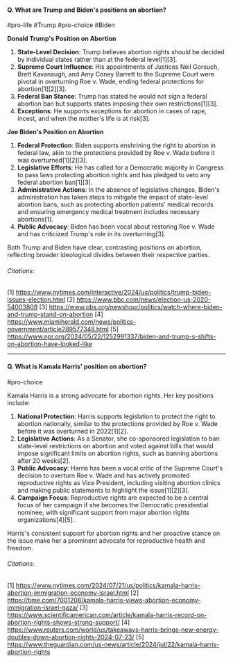 #### Q. What are Trump and Biden's positions on abortion?

#pro-life #Trump #pro-choice #Biden 

**Donald Trump's Position on Abortion**

1. **State-Level Decision**: Trump believes abortion rights should be decided by individual states rather than at the federal level[1][3].
2. **Supreme Court Influence**: His appointments of Justices Neil Gorsuch, Brett Kavanaugh, and Amy Coney Barrett to the Supreme Court were pivotal in overturning Roe v. Wade, ending federal protections for abortion[1][2][3].
3. **Federal Ban Stance**: Trump has stated he would not sign a federal abortion ban but supports states imposing their own restrictions[1][3].
4. **Exceptions**: He supports exceptions for abortion in cases of rape, incest, and when the mother's life is at risk[3].

**Joe Biden's Position on Abortion**

1. **Federal Protection**: Biden supports enshrining the right to abortion in federal law, akin to the protections provided by Roe v. Wade before it was overturned[1][2][3].
2. **Legislative Efforts**: He has called for a Democratic majority in Congress to pass laws protecting abortion rights and has pledged to veto any federal abortion ban[1][3].
3. **Administrative Actions**: In the absence of legislative changes, Biden's administration has taken steps to mitigate the impact of state-level abortion bans, such as protecting abortion patients' medical records and ensuring emergency medical treatment includes necessary abortions[1].
4. **Public Advocacy**: Biden has been vocal about restoring Roe v. Wade and has criticized Trump's role in its overturning[3].

Both Trump and Biden have clear, contrasting positions on abortion, reflecting broader ideological divides between their respective parties.
###### Citations:
[1] https://www.nytimes.com/interactive/2024/us/politics/trump-biden-issues-election.html
[2] https://www.bbc.com/news/election-us-2020-54003808
[3] https://www.pbs.org/newshour/politics/watch-where-biden-and-trump-stand-on-abortion
[4] https://www.miamiherald.com/news/politics-government/article289577348.html
[5] https://www.npr.org/2024/05/22/1252991337/biden-and-trump-s-shifts-on-abortion-have-looked-like

---
#### Q. What is Kamala Harris' position on abortion?

#pro-choice 

Kamala Harris is a strong advocate for abortion rights. Her key positions include:

1. **National Protection**: Harris supports legislation to protect the right to abortion nationally, similar to the protections provided by Roe v. Wade before it was overturned in 2022[1][2].
2. **Legislative Actions**: As a Senator, she co-sponsored legislation to ban state-level restrictions on abortion and voted against bills that would impose significant limits on abortion rights, such as banning abortions after 20 weeks[2].
3. **Public Advocacy**: Harris has been a vocal critic of the Supreme Court's decision to overturn Roe v. Wade and has actively promoted reproductive rights as Vice President, including visiting abortion clinics and making public statements to highlight the issue[1][2][3].
4. **Campaign Focus**: Reproductive rights are expected to be a central focus of her campaign if she becomes the Democratic presidential nominee, with significant support from major abortion rights organizations[4][5].

Harris's consistent support for abortion rights and her proactive stance on the issue make her a prominent advocate for reproductive health and freedom.
###### Citations:
[1] https://www.nytimes.com/2024/07/21/us/politics/kamala-harris-abortion-immigration-economy-israel.html
[2] https://time.com/7001208/kamala-harris-views-abortion-economy-immigration-israel-gaza/
[3] https://www.scientificamerican.com/article/kamala-harris-record-on-abortion-rights-shows-strong-support/
[4] https://www.reuters.com/world/us/takeaways-harris-brings-new-energy-doubles-down-abortion-rights-2024-07-23/
[5] https://www.theguardian.com/us-news/article/2024/jul/22/kamala-harris-abortion-rights